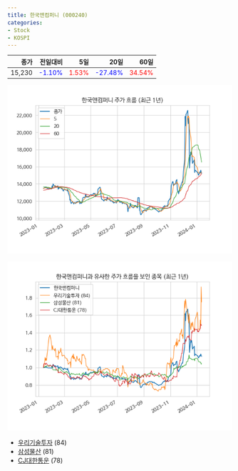 ```yaml
---
title: 한국앤컴퍼니 (000240)
categories:
- Stock
- KOSPI
---
```


|종가|전일대비|5일|20일|60일|
|---:|-------:|--:|---:|---:|
|15,230|<span style="color: blue">-1.10%</span>|<span style="color: red">1.53%</span>|<span style="color: blue">-27.48%</span>|<span style="color: red">34.54%</span>|


<!-- more -->

![000240](/assets/images/stock/000240.png)

![000240](/assets/images/stock/000240_sim.png)

- [우리기술투자](/041190/) (84)
- [삼성물산](/028260/) (81)
- [CJ대한통운](//000120/) (78)